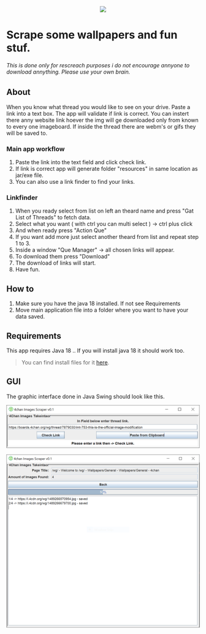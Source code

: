 <p align="center"><img src="http://www.markurion.eu/wp-content/uploads/2017/01/unnamed.gif"></p>

# Scrape some wallpapers and fun stuf.
###### This is done only for rescreach purposes i do not encourage annyone to download annything. Please use your own brain. 

## About
When you know what thread you would like to see on your drive.
Paste a link into a text box. The app will validate if link is correct. 
You can instert there anny website link hoever the img will ge downloaded only from 
known to every one imageboard. If inside the thread there are webm's or gifs they will be saved to.

### Main app workflow
1. Paste the link into the text field and click check link. 
2. If link is correct app will generate folder "resources" in same location as jar/exe file.
3. You can also use a link finder to find your links.

### Linkfinder
1. When you ready select from list on left an theard name and press "Gat List of Threads" to fetch data.
2. Select what you want ( with ctrl you can multi select ) -> ctrl plus click
3. And when ready press "Action Que" 
4. If you want add more just select another theard from list and repeat step 1 to 3.
5. Inside a window "Que Manager" -> all chosen links will appear.
6. To download them press "Download" 
7. The download of links will start.
8. Have fun. 

## How to
1. Make sure you have the java 18 installed. If not see Requirements
2. Move main application file into a folder where you want to have your data saved.

## Requirements
This app requires Java 18 .. If you will install java 18 it should work too. 
> You can find install files for it [here](https://www.oracle.com/java/technologies/downloads/#java18).

## GUI
The graphic interface done in Java Swing should look like this.

![Main menu](/readme/1.PNG)

![After link validation](/readme/2.PNG)






